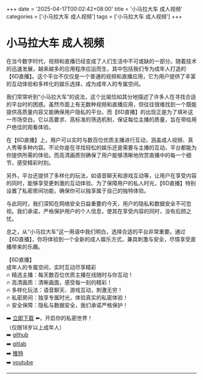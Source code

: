 +++
date = '2025-04-17T00:02:42+08:00'
title = '小马拉大车 成人视频'
categories = ['小马拉大车 成人视频']
tags = ['小马拉大车 成人视频']
+++

# 小马拉大车 成人视频

在当今数字时代，视频和直播已经变成了人们生活中不可或缺的一部分。随着技术的迅速发展，越来越多的应用程序应运而生，其中包括我们专为成年人打造的【6D直播】。这个平台不仅仅是一个普通的视频和直播应用，它为用户提供了丰富的互动体验和多样化的娱乐选择，成为成年人的专属空间。

我们常常听到“小马拉大车”的说法，这个比喻恰如其分地描述了许多人在寻找合适的平台时的困惑。虽然市面上有无数种视频和直播应用，但往往很难找到一个既能提供高质量内容又能确保用户隐私的平台。而【6D直播】的出现正是为了填补这一市场空白。它以高要求、高标准的筛选机制，保证每位主播的质量，旨在带给用户绝佳的观看体验。

在【6D直播】上，用户可以实时与数百位优质主播进行互动，涵盖成人视频、真人秀等多种内容。不论你是在寻找轻松的娱乐还是需要与主播的互动，平台都能为你提供所需的体验。而高清画质则确保了用户能够清晰地欣赏直播中的每一个细节，感受精彩时刻。

另外，平台还提供了多样化的玩法，如语音聊天和游戏互动等，让用户在享受内容的同时，能够享受更刺激的互动体验。为了保障用户的私人时光，【6D直播】特别设置了私密房间功能，确保你可以独享属于自己的独特体验。

与此同时，我们深知在网络安全日益重要的今天，用户的隐私和数据安全不可忽视。我们承诺，严格保护用户的个人信息，使其在享受内容的同时，没有后顾之忧。

总之，从“小马拉大车”这一用语中我们明白，选择合适的平台非常重要。通过【6D直播】，你将体验到一个全新的成人娱乐方式，兼具刺激与安全，尽情享受直播带来的乐趣。

【6D直播】  
成年人的专属空间，实时互动尽享精彩  
🔥 精选主播：每天数百位优质主播在线随时与你互动！  
🔥 高清画质：清晰画面，感受每一刻的精彩！  
🔥 多样化玩法：语音聊天、游戏互动，刺激无穷！  
🔥 私密房间：独享专属时光，体验真实的私密体验！  
🔥 安全保障：隐私与数据安全，我们承诺严格保护！  

➡️ [立即下载](https://down123.s3.ap-east-1.amazonaws.com/down/down.html?channelCode=blog) ⬅️，开启你的私密世界！  
（仅限18岁以上成年人）  
➡️ [github](https://aldult-live.github.io/)  
➡️ [gitlab](https://seo-09598d.gitlab.io/)  
➡️ [推特](https://x.com/wegame33)  
➡️ [youtube](https://www.youtube.com/@6Dlive)  

---
